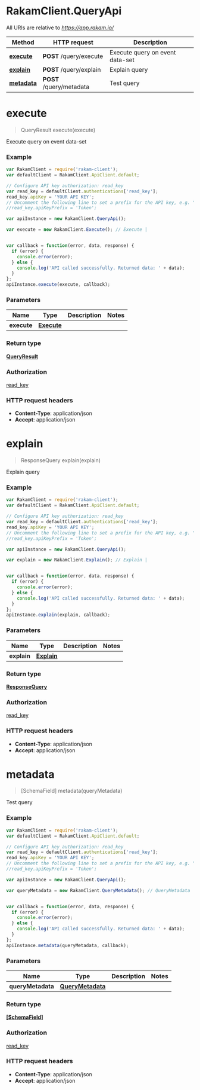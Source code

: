 # RakamClient.QueryApi

All URIs are relative to *https://app.rakam.io/*

Method | HTTP request | Description
------------- | ------------- | -------------
[**execute**](QueryApi.md#execute) | **POST** /query/execute | Execute query on event data-set
[**explain**](QueryApi.md#explain) | **POST** /query/explain | Explain query
[**metadata**](QueryApi.md#metadata) | **POST** /query/metadata | Test query


<a name="execute"></a>
# **execute**
> QueryResult execute(execute)

Execute query on event data-set



### Example
```javascript
var RakamClient = require('rakam-client');
var defaultClient = RakamClient.ApiClient.default;

// Configure API key authorization: read_key
var read_key = defaultClient.authentications['read_key'];
read_key.apiKey = 'YOUR API KEY';
// Uncomment the following line to set a prefix for the API key, e.g. "Token" (defaults to null)
//read_key.apiKeyPrefix = 'Token';

var apiInstance = new RakamClient.QueryApi();

var execute = new RakamClient.Execute(); // Execute | 


var callback = function(error, data, response) {
  if (error) {
    console.error(error);
  } else {
    console.log('API called successfully. Returned data: ' + data);
  }
};
apiInstance.execute(execute, callback);
```

### Parameters

Name | Type | Description  | Notes
------------- | ------------- | ------------- | -------------
 **execute** | [**Execute**](Execute.md)|  | 

### Return type

[**QueryResult**](QueryResult.md)

### Authorization

[read_key](../README.md#read_key)

### HTTP request headers

 - **Content-Type**: application/json
 - **Accept**: application/json

<a name="explain"></a>
# **explain**
> ResponseQuery explain(explain)

Explain query



### Example
```javascript
var RakamClient = require('rakam-client');
var defaultClient = RakamClient.ApiClient.default;

// Configure API key authorization: read_key
var read_key = defaultClient.authentications['read_key'];
read_key.apiKey = 'YOUR API KEY';
// Uncomment the following line to set a prefix for the API key, e.g. "Token" (defaults to null)
//read_key.apiKeyPrefix = 'Token';

var apiInstance = new RakamClient.QueryApi();

var explain = new RakamClient.Explain(); // Explain | 


var callback = function(error, data, response) {
  if (error) {
    console.error(error);
  } else {
    console.log('API called successfully. Returned data: ' + data);
  }
};
apiInstance.explain(explain, callback);
```

### Parameters

Name | Type | Description  | Notes
------------- | ------------- | ------------- | -------------
 **explain** | [**Explain**](Explain.md)|  | 

### Return type

[**ResponseQuery**](ResponseQuery.md)

### Authorization

[read_key](../README.md#read_key)

### HTTP request headers

 - **Content-Type**: application/json
 - **Accept**: application/json

<a name="metadata"></a>
# **metadata**
> [SchemaField] metadata(queryMetadata)

Test query



### Example
```javascript
var RakamClient = require('rakam-client');
var defaultClient = RakamClient.ApiClient.default;

// Configure API key authorization: read_key
var read_key = defaultClient.authentications['read_key'];
read_key.apiKey = 'YOUR API KEY';
// Uncomment the following line to set a prefix for the API key, e.g. "Token" (defaults to null)
//read_key.apiKeyPrefix = 'Token';

var apiInstance = new RakamClient.QueryApi();

var queryMetadata = new RakamClient.QueryMetadata(); // QueryMetadata | 


var callback = function(error, data, response) {
  if (error) {
    console.error(error);
  } else {
    console.log('API called successfully. Returned data: ' + data);
  }
};
apiInstance.metadata(queryMetadata, callback);
```

### Parameters

Name | Type | Description  | Notes
------------- | ------------- | ------------- | -------------
 **queryMetadata** | [**QueryMetadata**](QueryMetadata.md)|  | 

### Return type

[**[SchemaField]**](SchemaField.md)

### Authorization

[read_key](../README.md#read_key)

### HTTP request headers

 - **Content-Type**: application/json
 - **Accept**: application/json

